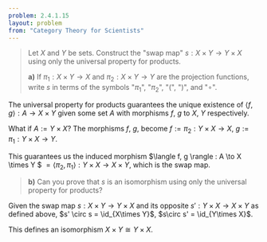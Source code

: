 ```yaml
---
problem: 2.4.1.15 
layout: problem
from: "Category Theory for Scientists"
---
```


> Let $X$ and $Y$ be sets. Construct the "swap map" $s: X\times Y \to Y\times X$
> using only the universal property for products.
> 
> **a)** If $\pi_1: X\times Y\to X$ and $\pi_2: X\times Y \to Y$ are the
> projection functions, write $s$ in terms of the symbols "$\pi_1$", "$\pi_2$",
> "(", ")", and "$\circ$".

The universal property for products guarantees the unique existence of
$\langle f, g \rangle : A \to X \times Y$ given some set $A$ with morphisms
$f$, $g$ to $X$, $Y$ respectively. 

What if $A := Y\times X$?
The morphisms $f$, $g$, become $f := \pi_2: Y\times X \to X$, 
$g := \pi_1: Y\times X \to Y$.

This guarantees us the induced morphism 
$\langle f, g \rangle : A \to X \times Y $
$= \langle \pi_2, \pi_1 \rangle : Y\times X \to X \times Y$, which is the swap
map.

> **b)** Can you prove that $s$ is an isomorphism using only the universal
> property for products?

Given the swap map $s: X\times Y \to Y\times X$ and its opposite 
$s': Y\times X \to X\times Y$ as defined above, 
$s' \circ s = \id_{X\times Y}$, $s\circ s' = \id_{Y\times X}$.

This defines an isomorphism $X\times Y \cong Y\times X$.
